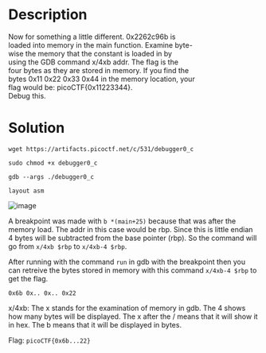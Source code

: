 # Description

Now for something a little different. 0x2262c96b is <br>
loaded into memory in the main function. Examine byte-<br>
wise the memory that the constant is loaded in by <br>
using the GDB command x/4xb addr. The flag is the <br>
four bytes as they are stored in memory. If you find the <br>
bytes 0x11 0x22 0x33 0x44 in the memory location, your <br>
flag would be: picoCTF{0x11223344}. <br>
Debug this.

# Solution

```wget https://artifacts.picoctf.net/c/531/debugger0_c```

```sudo chmod +x debugger0_c```

```gdb --args ./debugger0_c```

```layout asm```

![image](https://github.com/noamgariani11/picoGym-Exclusive/assets/91398631/09b33b7c-502d-4627-a698-a6e551575231)

A breakpoint was made with ```b *(main+25)``` because that was after the memory load. The addr in this case would be rbp. Since this is little endian 4 bytes will be subtracted from the base pointer (rbp). So the command will go from ```x/4xb $rbp``` to ```x/4xb-4 $rbp```.

After running with the command ```run``` in gdb with the breakpoint then you can retreive the bytes stored in memory with this command ```x/4xb-4 $rbp``` to get the flag.

```0x6b 0x.. 0x.. 0x22```

x/4xb: The x stands for the examination of memory in gdb. The 4 shows how many bytes will be displayed. The x after the / means that it will show it in hex. The b means that it will be displayed in bytes.

Flag: ```picoCTF{0x6b...22}```
